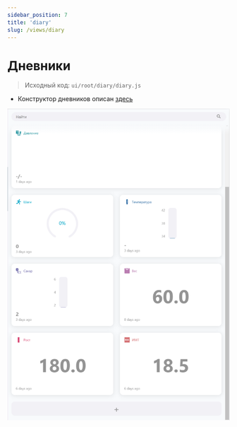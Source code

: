 ```yaml
---
sidebar_position: 7
title: 'diary'
slug: /views/diary
---
```


# Дневники

> Исходный код: `ui/root/diary/diary.js`  

* Конструктор дневников описан [здесь](http://localhost:3001/docs/views/constructors#конструктор-дневников)

!["Дневники"](../../../../static/img/client/views/diary/diary.png)

